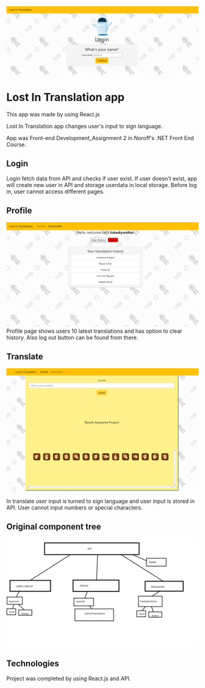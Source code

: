 <img src="public\screenshots\Login.png"/>

# Lost In Translation app
This app was made by using React.js

Lost In Translation app changes user's input to sign language.

App was Front-end Development_Assignment 2 in Noroff's .NET Front End Course.

## Login

Login fetch data from API and checks if user exist. If user doesn't exist, app will create new user in API and storage userdata in local storage. Before log in, user cannot access different pages.

## Profile

<img src="public\screenshots\profile.PNG"/>
Profile page shows users 10 latest translations and has option to clear history. Also log out button can be found from there.

## Translate

<img src="public\screenshots\translate.PNG"/>

In translate user input is turned to sign language and user input is stored in API. User cannot input numbers or special characters. 

## Original component tree

<img src="OriginalTree.png"/>

## Technologies

Project was completed by using React.js and API.

